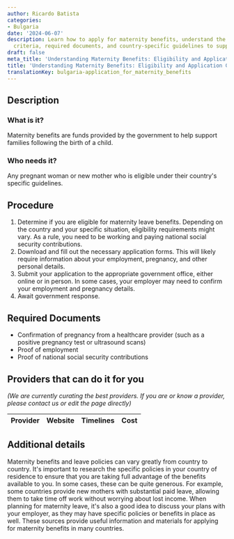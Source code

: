 ```yaml
---
author: Ricardo Batista
categories:
- Bulgaria
date: '2024-06-07'
description: Learn how to apply for maternity benefits, understand the eligibility
  criteria, required documents, and country-specific guidelines to support new mothers.
draft: false
meta_title: 'Understanding Maternity Benefits: Eligibility and Application Guide'
title: 'Understanding Maternity Benefits: Eligibility and Application Guide'
translationKey: bulgaria-application_for_maternity_benefits
---
```


## Description
### What is it?
Maternity benefits are funds provided by the government to help support families following the birth of a child. 

### Who needs it?
Any pregnant woman or new mother who is eligible under their country's specific guidelines. 

## Procedure
1. Determine if you are eligible for maternity leave benefits. Depending on the country and your specific situation, eligibility requirements might vary. As a rule, you need to be working and paying national social security contributions.
2. Download and fill out the necessary application forms. This will likely require information about your employment, pregnancy, and other personal details.
3. Submit your application to the appropriate government office, either online or in person. In some cases, your employer may need to confirm your employment and pregnancy details.
4. Await government response.

## Required Documents
- Confirmation of pregnancy from a healthcare provider (such as a positive pregnancy test or ultrasound scans)
- Proof of employment
- Proof of national social security contributions

## Providers that can do it for you

_(We are currently curating the best providers. If you are or know a provider, please contact us or edit the page directly)_

| Provider        |     Website     |     Timelines    |       Cost      |
| --------------- | --------------- |  :-------------: | :-------------: |

## Additional details
Maternity benefits and leave policies can vary greatly from country to country. It's important to research the specific policies in your country of residence to ensure that you are taking full advantage of the benefits available to you. In some cases, these can be quite generous. For example, some countries provide new mothers with substantial paid leave, allowing them to take time off work without worrying about lost income. When planning for maternity leave, it's also a good idea to discuss your plans with your employer, as they may have specific policies or benefits in place as well. These sources provide useful information and materials for applying for maternity benefits in many countries.